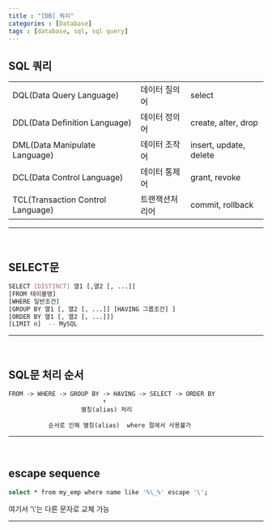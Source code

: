```yaml
---
title : "[DB] 쿼리"
categories : [Database]
tags : [database, sql, sql query]
---
```




## SQL 쿼리


|                              |                    |                          |
|:-----------------------------|:-------------------|:-------------------------|
| DQL(Data Query Language)          | 데이터 질의어  | select                   |
| DDL(Data Definition Language)     | 데이터 정의어  | create, alter, drop      |
| DML(Data Manipulate Language)     | 데이터 조작어  | insert, update, delete   |
| DCL(Data Control Language)        | 데이터 통제어  | grant, revoke            |
| TCL(Transaction Control Language) | 트랜잭션처리어 | commit, rollback         |

---
<br>

## SELECT문

```bash
SELECT [DISTINCT] 열1 [,열2 [, ...]]
[FROM 테이블명]
[WHERE 일반조건]
[GROUP BY 열1 [, 열2 [, ...]] [HAVING 그룹조건] ]
[ORDER BY 열1 [, 열2 [, ...]]]
[LIMIT n]  -- MySQL
```

---
<br>

## SQL문 처리 순서

```
FROM -> WHERE -> GROUP BY -> HAVING -> SELECT -> ORDER BY
						  ↑
					별칭(alias) 처리    

           순서로 인해 별칭(alias)  where 절에서 사용불가
```					
---
<br>

## escape sequence

```bash
select * from my_emp where name like '%\_%' escape '\';
```
여기서 '\\'는 다른 문자로 교체 가능

---
<br>


